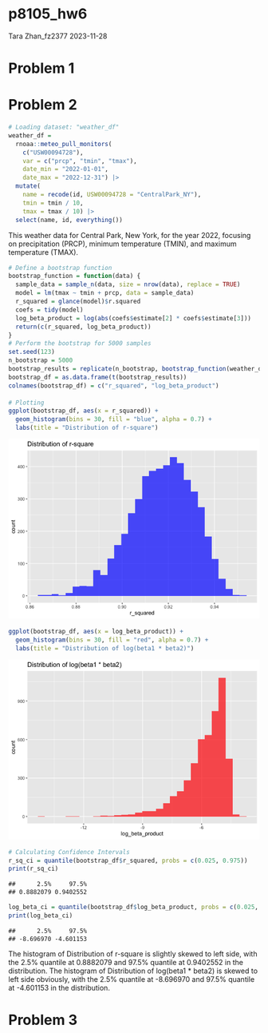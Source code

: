 p8105_hw6
================
Tara Zhan_fz2377
2023-11-28

# Problem 1

# Problem 2

``` r
# Loading dataset: "weather_df"
weather_df = 
  rnoaa::meteo_pull_monitors(
    c("USW00094728"),
    var = c("prcp", "tmin", "tmax"), 
    date_min = "2022-01-01",
    date_max = "2022-12-31") |>
  mutate(
    name = recode(id, USW00094728 = "CentralPark_NY"),
    tmin = tmin / 10,
    tmax = tmax / 10) |>
  select(name, id, everything())
```

This weather data for Central Park, New York, for the year 2022,
focusing on precipitation (PRCP), minimum temperature (TMIN), and
maximum temperature (TMAX).

``` r
# Define a bootstrap function
bootstrap_function = function(data) {
  sample_data = sample_n(data, size = nrow(data), replace = TRUE)
  model = lm(tmax ~ tmin + prcp, data = sample_data)
  r_squared = glance(model)$r.squared
  coefs = tidy(model)
  log_beta_product = log(abs(coefs$estimate[2] * coefs$estimate[3]))
  return(c(r_squared, log_beta_product))
}
# Perform the bootstrap for 5000 samples
set.seed(123)
n_bootstrap = 5000
bootstrap_results = replicate(n_bootstrap, bootstrap_function(weather_df))
bootstrap_df = as.data.frame(t(bootstrap_results))
colnames(bootstrap_df) = c("r_squared", "log_beta_product")

# Plotting
ggplot(bootstrap_df, aes(x = r_squared)) +
  geom_histogram(bins = 30, fill = "blue", alpha = 0.7) +
  labs(title = "Distribution of r-square")
```

![](p8105_hw6_fz2377_files/figure-gfm/unnamed-chunk-4-1.png)<!-- -->

``` r
ggplot(bootstrap_df, aes(x = log_beta_product)) +
  geom_histogram(bins = 30, fill = "red", alpha = 0.7) +
  labs(title = "Distribution of log(beta1 * beta2)")
```

![](p8105_hw6_fz2377_files/figure-gfm/unnamed-chunk-4-2.png)<!-- -->

``` r
# Calculating Confidence Intervals
r_sq_ci = quantile(bootstrap_df$r_squared, probs = c(0.025, 0.975))
print(r_sq_ci)
```

    ##      2.5%     97.5% 
    ## 0.8882079 0.9402552

``` r
log_beta_ci = quantile(bootstrap_df$log_beta_product, probs = c(0.025, 0.975))
print(log_beta_ci)
```

    ##      2.5%     97.5% 
    ## -8.696970 -4.601153

The histogram of Distribution of r-square is slightly skewed to left
side, with the 2.5% quantile at 0.8882079 and 97.5% quantile at
0.9402552 in the distribution. The histogram of Distribution of
log(beta1 \* beta2) is skewed to left side obviously, with the 2.5%
quantile at -8.696970 and 97.5% quantile at -4.601153 in the
distribution.

# Problem 3
